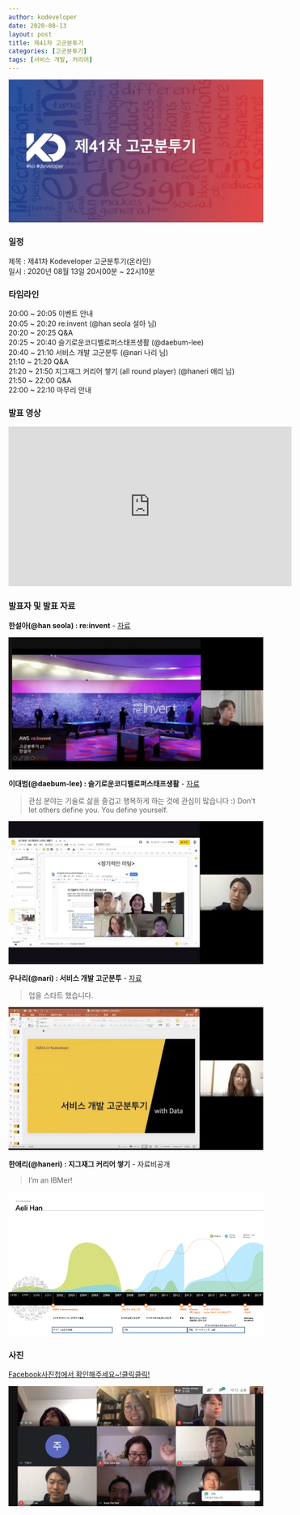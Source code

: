 ```yaml
---
author: kodeveloper
date: 2020-08-13
layout: post
title: 제41차 고군분투기
categories: [고군분투기]
tags: [서비스 개발, 커리어]
---
```


![](/img/struggle/41/struggle.jpg)

### 일정

제목 : 제41차 Kodeveloper 고군분투기(온라인)  
일시 : 2020년 08월 13일 20시00분 ~ 22시10분   

### 타임라인

20:00 ~ 20:05 이벤트 안내  
20:05 ~ 20:20 re:invent (@han seola 설아 님)  
20:20 ~ 20:25 Q&A  
20:25 ~ 20:40 슬기로운코디벨로퍼스태프생활 (@daebum-lee)  
20:40 ~ 21:10 서비스 개발 고군분투 (@nari 나리 님)  
21:10 ~ 21:20 Q&A  
21:20 ~ 21:50 지그재그 커리어 쌓기  (all round player) (@haneri 애리 님)  
21:50 ~ 22:00 Q&A  
22:00 ~ 22:10 마무리 안내  

### 발표 영상

<iframe width="560" height="315" src="https://www.youtube.com/watch?v=Q44Ek0BXuAA&list=UU4c6Z18GXvwK6etxp0AYh8A&index=1&ab_channel=kodeveloper" frameborder="0" allow="accelerometer; autoplay; encrypted-media; gyroscope; picture-in-picture" allowfullscreen></iframe>

### 발표자 및 발표 자료

**한설아(@han seola) : re:invent** - [자료](https://drive.google.com/file/d/1xeNixBnuX_WlzogF4kJxKfRybIe6vTmf/view?usp=sharing)
>

![](/img/struggle/41/hanseola.jpg)

**이대범(@daebum-lee) : 슬기로운코디벨로퍼스태프생활** - [자료](https://docs.google.com/presentation/d/1Z059GhPz8ZEYBeT3q2kU7kZO_Kgnsf3Zx98DDkJLUw4/edit?usp=sharing)
> 관심 분야는 기술로 삶을 즐겁고 행복하게 하는 것에 관심이 많습니다 :) Don't let others define you. You define yourself.

![](/img/struggle/41/leedaebum.jpg)

**우나리(@nari) : 서비스 개발 고군분투** - [자료](https://drive.google.com/file/d/1jlrhhEjtJrFw2XgNg4QHaoBduDBnJpHX/view?usp=sharing)
> 업을 스타트 했습니다.

![](/img/struggle/41/woonari.jpg)

**한애리(@haneri) : 지그재그 커리어 쌓기** - 자료비공개
> I’m an IBMer!

![](/img/struggle/41/haneri.jpeg)

### 사진

[Facebook사진첩에서 확인해주세요~!클릭클릭!](https://www.facebook.com/media/set/?set=oa.2716305041947557&type=3)

![](/img/struggle/41/members.jpg)